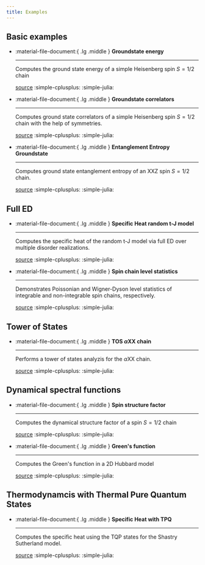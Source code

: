 ```yaml
---
title: Examples
---
```



## Basic examples

<div class="grid cards" markdown>


-   :material-file-document:{ .lg .middle } __Groundstate energy__

    ---

    Computes the ground state energy of a simple Heisenberg spin $S=1/2$ chain

    [source](examples/spinhalf_chain_e0.md) :simple-cplusplus: :simple-julia:


-  :material-file-document:{ .lg .middle } __Groundstate correlators__

    ---

    Computes ground state correlators of a simple Heisenberg spin $S=1/2$ chain with the help of symmetries.

    [source](examples/spinhalf_chain_gs_corr_symmetries.md) :simple-cplusplus: :simple-julia: 



-  :material-file-document:{ .lg .middle } __Entanglement Entropy Groundstate__

    ---

    Computes ground state entanglement entropy of an XXZ spin $S=1/2$ chain.

    [source](examples/entanglement_ground_state.md) :simple-cplusplus: :simple-julia: 


</div>

## Full ED

<div class="grid cards" markdown>

-   :material-file-document:{ .lg .middle } __Specific Heat random t-J model__

    ---

    Computes the specific heat of the random t-J model via full ED over multiple disorder realizations.

    [source](examples/specific_heat_randomtj.md) :simple-cplusplus: :simple-julia:

-   :material-file-document:{ .lg .middle } __Spin chain level statistics__

    ---

    Demonstrates Poissonian and Wigner-Dyson level statistics of integrable and non-integrable spin chains, respectively.

    [source](examples/spinhalf_chain_level_statistics.md) :simple-cplusplus: :simple-julia:

</div>

## Tower of States

<div class="grid cards" markdown>

-   :material-file-document:{ .lg .middle } __TOS $\alpha \text{XX}$ chain__

    ---

    Performs a tower of states analyzis for the $\alpha \text{XX}$ chain.

    [source](examples/tos_alpha_xx.md) :simple-cplusplus: :simple-julia:

</div>


## Dynamical spectral functions

<div class="grid cards" markdown>

-   :material-file-document:{ .lg .middle } __Spin structure factor__

    ---

    Computes the dynamical structure factor of a spin $S=1/2$ chain

    [source](examples/spinhalf_chain_structure_factor.md) :simple-cplusplus: :simple-julia:

-   :material-file-document:{ .lg .middle } __Green's function__

    ---

    Computes the Green's function in a 2D Hubbard model

    [source](examples/hubbard_greens_f.md) :simple-cplusplus: :simple-julia:

</div>


## Thermodynamcis with Thermal Pure Quantum States

<div class="grid cards" markdown>

-   :material-file-document:{ .lg .middle } __Specific Heat with TPQ__

    ---

    Computes the specific heat using the TQP states for the Shastry Sutherland model.

    [source](examples/tpq_shastry_sutherland.md) :simple-cplusplus: :simple-julia:

</div>
